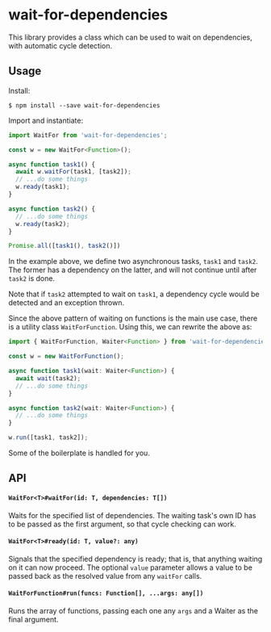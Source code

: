 # wait-for-dependencies

This library provides a class which can be used to wait on dependencies, with
automatic cycle detection.

## Usage

Install:

    $ npm install --save wait-for-dependencies

Import and instantiate:

```js
import WaitFor from 'wait-for-dependencies';

const w = new WaitFor<Function>();

async function task1() {
  await w.waitFor(task1, [task2]);
  // ...do some things
  w.ready(task1);
}

async function task2() {
  // ...do some things
  w.ready(task2);
}

Promise.all([task1(), task2()])
```

In the example above, we define two asynchronous tasks, `task1` and `task2`.
The former has a dependency on the latter, and will not continue until after
`task2` is done.

Note that if `task2` attempted to wait on `task1`, a dependency cycle would be
detected and an exception thrown.

Since the above pattern of waiting on functions is the main use case, there is
a utility class `WaitForFunction`.  Using this, we can rewrite the above as:

```js
import { WaitForFunction, Waiter<Function> } from 'wait-for-dependencies';

const w = new WaitForFunction();

async function task1(wait: Waiter<Function>) {
  await wait(task2);
  // ...do some things
}

async function task2(wait: Waiter<Function>) {
  // ...do some things
}

w.run([task1, task2]);
```

Some of the boilerplate is handled for you.

## API

#### `WaitFor<T>#waitFor(id: T, dependencies: T[])`

Waits for the specified list of dependencies.  The waiting task's own ID has to be passed
as the first argument, so that cycle checking can work.

#### `WaitFor<T>#ready(id: T, value?: any)`

Signals that the specified dependency is ready; that is, that anything waiting on it can
now proceed.  The optional `value` parameter allows a value to be passed back as the resolved
value from any `waitFor` calls.

#### `WaitForFunction#run(funcs: Function[], ...args: any[])`

Runs the array of functions, passing each one any `args` and a Waiter as the final argument.
